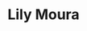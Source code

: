 ---
layout: person
permalink: /lily-moura
title: Lily Moura
position: Undergraduate
image: lily_moura.jpg
phone: (517) 353-6767 
mentors: Emily and Suresh
---